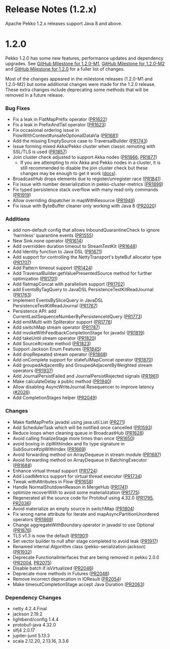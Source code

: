 # Release Notes (1.2.x)

Apache Pekko 1.2.x releases support Java 8 and above.

# 1.2.0

Pekko 1.2.0 has some new features, performance updates and dependency upgrades. See [GitHub Milestone for 1.2.0-M1](https://github.com/apache/pekko/milestone/6?closed=1), [GitHub Milestone for 1.2.0-M2](https://github.com/apache/pekko/milestone/15?closed=1) and [GitHub Milestone for 1.2.0](https://github.com/apache/pekko/milestone/16?closed=1) for a fuller list of changes.

Most of the changes appeared in the milestone releases (1.2.0-M1 and 1.2.0-M2) but some additional changes were made for the 1.2.0 release. These extra changes include deprecating some methods that will be removed in a future release.

### Bug Fixes

* Fix a leak in FlatMapPrefix operator ([PR1622](https://github.com/apache/pekko/pull/1622))
* Fix a leak in PrefixAndTail operator ([PR1623](https://github.com/apache/pekko/pull/1623))
* Fix occasional ordering issue in FlowWithContext#unsafeOptionalDataVia ([PR1681](https://github.com/apache/pekko/pull/1681))
* Add the missing EmptySource case to TraversalBuilder ([PR1743](https://github.com/apache/pekko/pull/1743))
* Issue forming mixed Akka/Pekko cluster when classic remoting with SSL/TLS is used ([PR1857](https://github.com/apache/pekko/pull/1857))
* Join cluster check adjusted to support Akka nodes ([PR1866](https://github.com/apache/pekko/pull/1866), [PR1877](https://github.com/apache/pekko/pull/1877))
    * If you are attempting to mix Akka and Pekko nodes in a cluster, it is still recommended to disable the join cluster check but these changes may be enough to get it work ([docs](https://cwiki.apache.org/confluence/display/PEKKO/Pekko+Akka+Compatibility)).
* BroadcastHub drops elements due to register/unregister race ([PR1841](https://github.com/apache/pekko/pull/1841))
* Fix issue with number deserialization in pekko-cluster-metrics ([PR1899](https://github.com/apache/pekko/pull/1899))
* Fix typed persistence stack overflow with many read only commands ([PR1919](https://github.com/apache/pekko/pull/1919))
* Allow overriding dispatcher in mapWithResource ([PR1949](https://github.com/apache/pekko/pull/1949))
* Fix issue with ByteBuffer cleaner only working with Java 8 ([PR2020](https://github.com/apache/pekko/pull/2020))

### Additions

* add non-default config that allows InboundQuarantineCheck to ignore 'harmless' quarantine events ([PR1555](https://github.com/apache/pekko/pull/1555))
* New Sink.none operator ([PR1614](https://github.com/apache/pekko/pull/1614))
* Add overridden duration timeout to StreamTestKit ([PR1648](https://github.com/apache/pekko/pull/1648))
* Add Identity function to Java DSL ([PR1671](https://github.com/apache/pekko/pull/1671))
* Add support for controlling the NettyTransport's byteBuf allocator type ([PR1707](https://github.com/apache/pekko/pull/1707))
* Add Pattern timeout support ([PR1424](https://github.com/apache/pekko/pull/1424))
* Add TraversalBuilder.getValuePresentedSource method for further optimization ([PR1701](https://github.com/apache/pekko/pull/1701))
* Add flatmapConcat with parallelism support ([PR1702](https://github.com/apache/pekko/pull/1702))
* add EventsByTagQuery to JavaDSL PersistenceTestKitReadJournal ([PR1763](https://github.com/apache/pekko/pull/1763))
* Implement EventsBySliceQuery in JavaDSL PersistenceTestKitReadJournal ([PR1767](https://github.com/apache/pekko/pull/1767))
* Persistence API: add CurrentLastSequenceNumberByPersistenceIdQuery ([PR1773](https://github.com/apache/pekko/pull/1773))
* Add emitMulti with Spliterator support ([PR1776](https://github.com/apache/pekko/pull/1776))
* Add switchMap stream operator ([PR1787](https://github.com/apache/pekko/pull/1787))
* Add invokeWithFeedbackCompletionStage for javadsl ([PR1819](https://github.com/apache/pekko/pull/1819))
* Add takeUntil stream operator ([PR1820](https://github.com/apache/pekko/pull/1820))
* Add Source#create method ([PR1823](https://github.com/apache/pekko/pull/1823))
* Support Jackson Enum Features ([PR1845](https://github.com/apache/pekko/pull/1845))
* Add dropRepeated stream operator ([PR1868](https://github.com/apache/pekko/pull/1868))
* Add onComplete support for statefulMapConcat operator ([PR1870](https://github.com/apache/pekko/pull/1870))
* Add groupedAdjacentBy and GroupedAdjacentByWeighted stream operators ([PR1937](https://github.com/apache/pekko/pull/1937))
* Add JournalPersistFailed and JournalPersistRejected signals ([PR1961](https://github.com/apache/pekko/pull/1961))
* Make calculateDelay a public method ([PR1940](https://github.com/apache/pekko/pull/1940))
* Allow disabling AsyncWriteJournal.Resequencer to improve latency ([#2026](https://github.com/apache/pekko/issues/2026))
* Add CompletionStages helper ([PR2049](https://github.com/apache/pekko/pull/2049))

### Changes

* Make flatMapPrefix javadsl using java.util.List ([PR271](https://github.com/apache/pekko/pull/271))
* Add SchedulerTask which will be notified once cancelled ([PR1593](https://github.com/apache/pekko/pull/1593))
* Reduce loops when cleaning queue in BroadcastHub ([PR1628](https://github.com/apache/pekko/pull/1628))
* Avoid calling finalizeStage more times than once ([PR1650](https://github.com/apache/pekko/pull/1650))
* avoid boxing in zipWithIndex and fix type signature in SubSource#zipWithIndex ([PR1669](https://github.com/apache/pekko/pull/1669))
* Avoid forwarding method on ArrayDequeue in stream module ([PR1687](https://github.com/apache/pekko/pull/1687))
* Avoid forwarding method on ArrayDequeue in BatchingExecutor ([PR1688](https://github.com/apache/pekko/pull/1688))
* Enhance virtual thread support ([PR1724](https://github.com/apache/pekko/pull/1724))
* Add LoadMetrics support for virtual thread executor ([PR1734](https://github.com/apache/pekko/pull/1734))
* Tweak withAttributes in Flow ([PR1658](https://github.com/apache/pekko/pull/1658))
* Handle NormalShutdownReason in MergeHub ([PR1741](https://github.com/apache/pekko/pull/1741))
* optimize recoverWith to avoid some materialization ([PR1775](https://github.com/apache/pekko/pull/1775))
* Regenerated all the source code for Protobuf using 4.32.0 ([PR1795](https://github.com/apache/pekko/pull/1795), [PR2036](https://github.com/apache/pekko/pull/2036))
* Avoid materialize an empty source in switchMap ([PR1804](https://github.com/apache/pekko/pull/1804))
* Fix wrong name attribute for iterate and mapAsyncPartitionUnordered operators ([PR1869](https://github.com/apache/pekko/pull/1869))
* Change aggregateWithBoundary operator in javadsl to use Optional ([PR1876](https://github.com/apache/pekko/pull/1876))
* TLS v1.3 is now the default ([PR1901](https://github.com/apache/pekko/pull/1901))
* Set vector builder to null after stage completed to avoid leak ([PR1917](https://github.com/apache/pekko/pull/1917))
* Renamed internal Algorithm class (pekko-serialization-jackson) ([PR1932](https://github.com/apache/pekko/pull/1932))
* Deprecate FunctionalInterfaces that are being removed in pekko 2.0.0 ([PR2004](https://github.com/apache/pekko/pull/2004), [PR2075](https://github.com/apache/pekko/pull/2075)) 
* Disable batch if isVirtualized ([PR2046](https://github.com/apache/pekko/pull/2046))
* Deprecate more methods in Futures ([PR2048](https://github.com/apache/pekko/pull/2048))
* Remove incorrect deprecation in IOResult ([PR2054](https://github.com/apache/pekko/pull/2054))
* Make timeoutCompletionStage accept Java Duration ([PR2063](https://github.com/apache/pekko/pull/2063))

### Dependency Changes

* netty 4.2.4.Final
* jackson 2.19.2
* lightbend/config 1.4.4
* protobuf-java 4.32.0
* slfj4 2.0.17
* jupiter-junit 5.13.3
* scala 2.12.20, 2.13.16, 3.3.6
